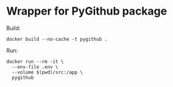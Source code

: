 # Wrapper for PyGithub package

Build:
```
docker build --no-cache -t pygithub .
```

Run:
```
docker run --rm -it \
  --env-file .env \
  --volume $(pwd)/src:/app \
  pygithub
```
